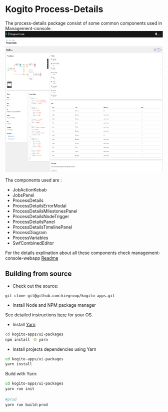 # **Kogito Process-Details**

The process-details package consist of some common components used in Management-console.
<br />
<img src="./docs/ProcessDetails.png" width="900px" height="450px">
 
The components used are :

 * JobActionKebab
 * JobsPanel
 * ProcessDetails
 * ProcessDetailsErrorModal
 * ProcessDetailsMilestonesPanel
 * ProcessDetailsNodeTrigger
 * ProcessDetailsPanel
 * ProcessDetailsTimelinePanel
 * ProcessDiagram
 * ProcessVariables
 * SwfCombinedEditor

  For the details explination about all these components check management-console-webapp [Readme](../management-console-webapp/README.md)


## **Building from source**

- Check out the source:
```
git clone git@github.com:kiegroup/kogito-apps.git
```

- Install Node and NPM package manager

See detailed instructions [here](https://docs.npmjs.com/downloading-and-installing-node-js-and-npm) for your OS.

- Install [Yarn](https://classic.yarnpkg.com/)
```bash
cd kogito-apps/ui-packages
npm install -D yarn
```

- Install projects dependencies using Yarn
```bash
cd kogito-apps/ui-packages
yarn install
```

Build with Yarn:
```bash
cd kogito-apps/ui-packages
yarn run init

#prod
yarn run build:prod
```